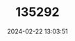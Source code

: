 ---
title: "135292"
category: "Pseudobactricia ridleyi"
draft: false
date: 2024-02-22 13:03:51
languages:
  English: ["Ridley's Stick Insect"]
---